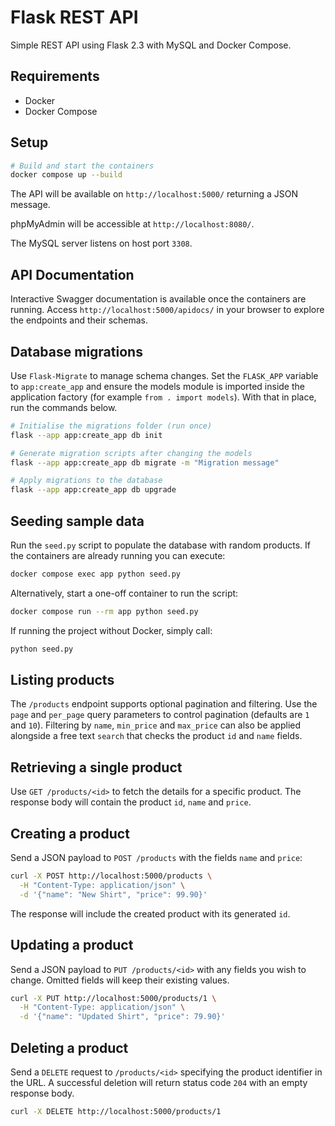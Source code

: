 # Flask REST API

Simple REST API using Flask 2.3 with MySQL and Docker Compose.

## Requirements

- Docker
- Docker Compose

## Setup

```bash
# Build and start the containers
docker compose up --build
```

The API will be available on `http://localhost:5000/` returning a JSON message.

phpMyAdmin will be accessible at `http://localhost:8080/`.

The MySQL server listens on host port `3308`.

## API Documentation

Interactive Swagger documentation is available once the containers are
running. Access `http://localhost:5000/apidocs/` in your browser to explore
the endpoints and their schemas.

## Database migrations

Use `Flask-Migrate` to manage schema changes. Set the `FLASK_APP` variable to
`app:create_app` and ensure the models module is imported inside the application
factory (for example `from . import models`). With that in place, run the
commands below.

```bash
# Initialise the migrations folder (run once)
flask --app app:create_app db init

# Generate migration scripts after changing the models
flask --app app:create_app db migrate -m "Migration message"

# Apply migrations to the database
flask --app app:create_app db upgrade
```

## Seeding sample data

Run the `seed.py` script to populate the database with random products. If the
containers are already running you can execute:

```bash
docker compose exec app python seed.py
```

Alternatively, start a one-off container to run the script:

```bash
docker compose run --rm app python seed.py
```

If running the project without Docker, simply call:

```bash
python seed.py
```

## Listing products

The `/products` endpoint supports optional pagination and filtering. Use the
`page` and `per_page` query parameters to control pagination (defaults are `1`
and `10`). Filtering by `name`, `min_price` and `max_price` can also be applied
alongside a free text `search` that checks the product `id` and `name` fields.

## Retrieving a single product

Use `GET /products/<id>` to fetch the details for a specific product. The
response body will contain the product `id`, `name` and `price`.

## Creating a product

Send a JSON payload to `POST /products` with the fields `name` and `price`:

```bash
curl -X POST http://localhost:5000/products \
  -H "Content-Type: application/json" \
  -d '{"name": "New Shirt", "price": 99.90}'
```

The response will include the created product with its generated `id`.

## Updating a product

Send a JSON payload to `PUT /products/<id>` with any fields you wish to change.
Omitted fields will keep their existing values.

```bash
curl -X PUT http://localhost:5000/products/1 \
  -H "Content-Type: application/json" \
  -d '{"name": "Updated Shirt", "price": 79.90}'
```

## Deleting a product

Send a `DELETE` request to `/products/<id>` specifying the product identifier in
the URL. A successful deletion will return status code `204` with an empty
response body.

```bash
curl -X DELETE http://localhost:5000/products/1
```
